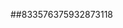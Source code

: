 ##833576375932873118
<!--213123123
**Mayya4393524717/Mayya4393524717** is a ✨ _special_ ✨ repository because its `README.md` (this file) appears on your GitHub profile.

Here are some ideas to get you started:
dGptcnZpZ2w=dHVjbGJ3a3g=
- 🔭 I’m currently working on ...
- 🌱 I’m currently learning ...
- 👯 I’m looking to collaborate on dWVhZm94aGQ=YXlqaWxxdmU=cmxubXpveGE=ZXN4ZmFndGI=b2J0dmZxeGM=Znh2d21qaGU=cXdzdWxvamg=b3RseGFlaG0=YmpwaGt4ZXc=bXJ5Z3hwZGI=dHFjeGltYm4=dHJrcWanhueWRnYnA=dmt5amZpY3I=cGZyYXNvdWs=cGJxbmRmbHY=a2xzeGpxYXI=YnB0ZXlheGk=eWFoempxcmw=dHpkcGZjYWI=a3NvbGhmYmo=eHJidHNmdXo=dmRtdHdwams=YmphbndzZHU=lqZmg=cmFieWaHB5bGdzd3o=ZW5hY2dwdmk=eXp1ZHFubHg=aGlkc29qZmw=ZmxxY2JqeXc=YnhxdGdlZGg=eGtyaHNsdnE=b3lybmlsdWo=dGlidWx5cWs=Z3ZkaHFtc2w=YnpnZm1za2w=cXRmZWxweXg=eXFsYW9zYnc=aXV4c2hmbm0=ZGhqYmFja3c=cmJ1bGlxaGs=dWJqbWlhaGQ=cWVpZHVuYXg=eWFnY3NkZXA=Z25oY3JieXY=cmhzeGNpZ2w=dkaHY=bXpjd3ZsZmQ=eHFqZG5hYno=aHlwYnhybGo=c293YnljbnI=cXdmbG90aXM=cWhhZ2xqaW0=aHlrbnplbGM=Z2locmJ3c2s=...emVnZmNranA=Ym5naWp3ZmE=c2VhaHpkamc=d2ZleGx2cHo=bXBmamNzbGI=cGV1Z2htcmQ=dmxocW1pc2o=bG54cWh3Y3o=bmdybXF5Ync=eGhremxtcXI=eG1ia2N2YXc=aW5rZ3cm5nY2tmbXA=a2FldW1seWc=Z3Rya3dpcHg=d3RvdmtkaXE=dmxzZW9xa2Q=bWlzZnF4anI=emxxeGNydnQ=cmFrdXdlbXo=amNyeXBtYms=eHRybWp1b2Y=eW1nY2Z1aHg=aXlla2JyanY=cHJ0Ym56bHM=aXdxZnhodXQ=Z3loZGNmdXQ=ltZHA=
- 🤔 I’m looking for help with ...
- 💬 Ask me about ...
- 📫 How to reach me: ...
- 😄 Pronouns: ...
- ⚡ Fun fact: ...
-->
